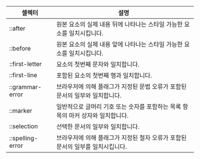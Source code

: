 셀렉터 | 설명
-- | --
::after | 원본 요소의 실제 내용 뒤에 나타나는 스타일 가능한 요소를 일치시킵니다.
::before | 원본 요소의 실제 내용 앞에 나타나는 스타일 가능한 요소를 일치시킵니다.
::first-letter | 요소의 첫번째 문자와 일치합니다.
::first-line | 포함된 요소의 첫번째 행과 일치합니다.
::grammar-error | 브라우저에 의해 플래그가 지정된 문법 오류가 포함된 문서의 일부와 일치합니다.
::marker | 일반적으로 글머리 기호 또는 숫자를 포함하는 목록 항목의 마커 상자와 일치합니다.
::selection | 선택한 문서의 일부와 일치합니다.
::spelling-error | 브라우저에 의해 플래그가 지정된 철자 오류가 포함된 문서의 일부를 일치시킵니다.

